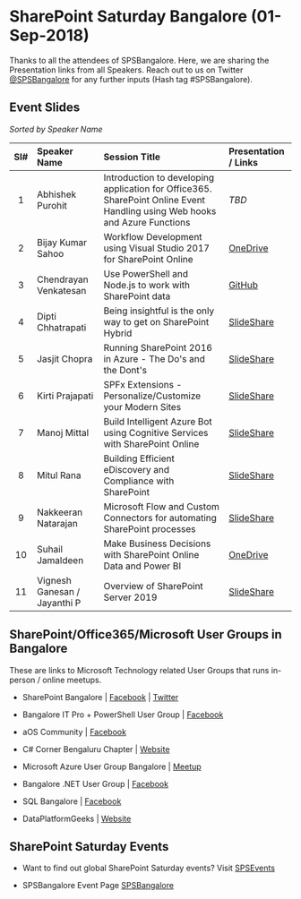 # SharePoint Saturday Bangalore (01-Sep-2018)

Thanks to all the attendees of SPSBangalore.  Here, we are sharing the Presentation links from all Speakers. Reach out to us on Twitter [@SPSBangalore](https://twitter.com/spsbangalore "SharePoint Saturday Bangalore") for any further inputs (Hash tag #SPSBangalore).

## Event Slides

<i>Sorted by Speaker Name</i>

| Sl# | Speaker Name | Session Title | Presentation / Links |
|:---:|:-----------|:---------|:------------|
| 1 | Abhishek Purohit | Introduction to developing application for Office365. <br/>SharePoint Online Event Handling using Web hooks and Azure Functions | <i>TBD</i> |
| 2 | Bijay Kumar Sahoo | Workflow Development using Visual Studio 2017 for SharePoint Online | [OneDrive](https://1drv.ms/p/s!Aou2QDej1P86rwUYPdTofQg74N3u  "PowerPoint on OneDrive")  |
| 3 | Chendrayan Venkatesan | Use PowerShell and Node.js to work with SharePoint data | [GitHub](https://github.com/ChendrayanV/Events-2018-2019/tree/master/SPSEvents-SEP2018  "Chen's Personal GitHub")  |
| 4 | Dipti Chhatrapati | Being insightful is the only way to get on SharePoint Hybrid | [SlideShare](https://www.slideshare.net/DiptiChhatrapati/sps-bangalore-2018-sharepoint-hybrid  "Dipti's Personal SlideShare")  |
| 5 | Jasjit Chopra | Running SharePoint 2016 in Azure - The Do's and the Dont's | [SlideShare](https://www.slideshare.net/jasjitchopra/running-sharepoint-2016-in-azure-the-dos-and-the-donts "Jasjit's Personal SlideShare")  |
| 6 | Kirti Prajapati | SPFx Extensions - Personalize/Customize your Modern Sites | [SlideShare](https://www.slideshare.net/kirtiprajapati/spfx-extensions-personalizecustomize-your-modern-sites "Kirti's Personal SlideShare")  |
| 7 | Manoj Mittal | Build Intelligent Azure Bot using Cognitive Services with SharePoint Online | [SlideShare](https://www.slideshare.net/ManojMittal12/build-intelligent-azure-bot-using-cognitive-services-with-sharepoint-online  "Manoj's Personal SlideShare")  |
| 8 | Mitul Rana | Building Efficient eDiscovery and Compliance with SharePoint | [SlideShare](https://www.slideshare.net/mobile/mitul2020/building-efficient-ediscovery-and-compliance-with-sharepoint-and-o365   "Mitul's Personal SlideShare")  |
| 9 | Nakkeeran Natarajan | Microsoft Flow and Custom Connectors for automating SharePoint processes | [SlideShare](https://www.slideshare.net/NakkeeranNatarajan/automating-sharepoint-processes-with-microsoft-flow-spsbangalore  "Nakkeeran's Personal SlideShare")  |
| 10 | Suhail Jamaldeen | Make Business Decisions with SharePoint Online Data and Power BI | [OneDrive](https://1drv.ms/p/s!Aou2QDej1P86rwd6sQ3QB-fxQzSu  "PowerPoint on OneDrive")  |
| 11 | Vignesh Ganesan / Jayanthi P | Overview of SharePoint Server 2019 | [SlideShare](https://www.slideshare.net/VigneshGanesanMCPMCI/sharepoint-saturday-bangalore-overview-of-sharepoint-server-2019/VigneshGanesanMCPMCI/sharepoint-saturday-bangalore-overview-of-sharepoint-server-2019 "Vignesh's Personal SlideShare")  |

## SharePoint/Office365/Microsoft User Groups in Bangalore
These are links to Microsoft Technology related User Groups that runs in-person / online meetups.
* SharePoint Bangalore | [Facebook](https://www.facebook.com/groups/spbangalore/ "Facebook") | [Twitter](https://twitter.com/spbangalore "Twitter")

* Bangalore IT Pro + PowerShell User Group | [Facebook](https://www.facebook.com/groups/psbug/ "Facebook")

* aOS Community | [Facebook](https://www.facebook.com/aosComm/ "Facebook")

* C# Corner Bengaluru Chapter | [Website](https://www.c-sharpcorner.com/chapters/bengaluru-chapter "C# Corner Bengaluru Chapter")

* Microsoft Azure User Group Bangalore | [Meetup](https://www.meetup.com/Microsoft-Azure-Bangalore/  "Meetup")

* Bangalore .NET User Group | [Facebook](https://www.facebook.com/groups/BDotNet/  "Facebook")

* SQL Bangalore | [Facebook](https://www.facebook.com/groups/SQLBangalore/   "Facebook")

* DataPlatformGeeks | [Website](http://www.dataplatformgeeks.com/ "Website")

## SharePoint Saturday Events

* Want to find out global SharePoint Saturday events? Visit [SPSEvents](http://www.spsevents.org/ "SharePoint Saturdays Home Page")

* SPSBangalore Event Page [SPSBangalore](http://www.spsevents.org/city/Bangalore/Bangalore2018/ "SPSBangalore 01-Sep-2018")
